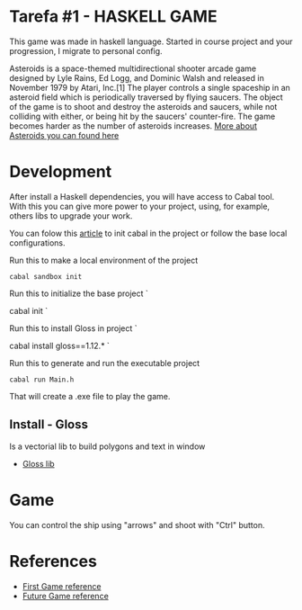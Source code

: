 # Tarefa #1 - HASKELL GAME

This game was made in haskell language. Started in course project and your progression, I migrate to personal config.

Asteroids is a space-themed multidirectional shooter arcade game designed by Lyle Rains, Ed Logg, and Dominic Walsh and released in November 1979 by Atari, Inc.[1] The player controls a single spaceship in an asteroid field which is periodically traversed by flying saucers. The object of the game is to shoot and destroy the asteroids and saucers, while not colliding with either, or being hit by the saucers' counter-fire. The game becomes harder as the number of asteroids increases. [More about Asteroids you can found here](https://en.wikipedia.org/wiki/Asteroids_(video_game))

# Development

After install a Haskell dependencies, you will have access to Cabal tool. With this you can give more power to your project, using, for example, others libs to upgrade your work.

You can folow this [article](http://andrew.gibiansky.com/blog/haskell/haskell-gloss/) to init cabal in the project or follow the base local configurations.

Run this to make a local environment of the project

`
cabal sandbox init
`

Run this to initialize the base project
`

cabal init 
`

Run this to install Gloss in project
`

cabal install gloss==1.12.*
`

Run this to generate and run the executable project

`
cabal run Main.h
`

That will create a .exe file to play the game.

## Install - Gloss

Is a vectorial lib to build polygons and text in window

- [Gloss lib](http://hackage.haskell.org/package/gloss)

# Game

You can control the ship using "arrows" and shoot with "Ctrl" button.
# References

- [First Game reference](http://andrew.gibiansky.com/blog/haskell/haskell-gloss/)
- [Future Game reference](http://jxv.io/blog/2018-02-28-A-Game-in-Haskell.html)

